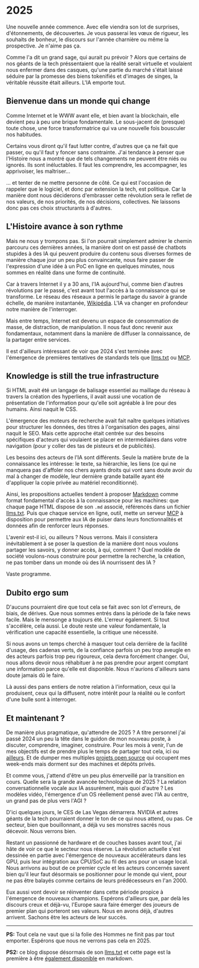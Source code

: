 # 2025

Une nouvelle année commence. Avec elle viendra son lot de surprises, d'étonnements, de découvertes. Je vous passerai les vœux de rigueur, les souhaits de bonheur, le discours sur l'année charnière ou même la prospective. Je n'aime pas ça.

Comme l'a dit un grand sage, qui aurait pu prévoir ? Alors que certains de nos géants de la tech préssentaient que la réalité serait virtuelle et voulaient nous enfermer dans des casques, qu'une partie du marché s'était laissé séduire par la promesse des biens tokenifiés et d'images de singes, la véritable réussite était ailleurs. L'IA emporte tout.

## Bienvenue dans un monde qui change

Comme Internet et le WWW avant elle, et bien avant la blockchain, elle devient peu à peu une brique fondamentale. Le sous-jacent de (presque) toute chose, une force transformatrice qui va une nouvelle fois bousculer nos habitudes.

Certains vous diront qu'il faut lutter contre, d'autres que ça ne fait que passer, ou qu'il faut y foncer sans contrainte. J'ai tendance à penser que l'Histoire nous a montré que de tels changements ne peuvent être niés ou ignorés. Ils sont inéluctables. Il faut les comprendre, les accompagner, les apprivoiser, les maîtriser...

... et tenter de ne mettre personne de côté. Ce qui est l'occasion de rappeler que le logiciel, et donc par extension la tech, est politique. Car la manière dont nous déciderons d'embrasser cette révolution sera le reflet de nos valeurs, de nos priorités, de nos décisions, collectives. Ne laissons donc pas ces choix structurants à d'autres.

## L'Histoire avance à son rythme

Mais ne nous y trompons pas. Si l'on pourrait simplement admirer le chemin parcouru ces dernières années, la manière dont on est passé de chatbots stupides à des IA qui peuvent produire du contenu sous diverses formes de manière chaque jour un peu plus convaincante, nous faire passer de l'expression d'une idée à un PoC en ligne en quelques minutes, nous sommes en réalité dans une forme de continuité.

Car à travers Internet il y a 30 ans, l'IA aujourd'hui, comme bien d'autres révolutions par le passé, c'est avant tout l'accès à la connaissance qui se transforme. Le réseau des réseaux a permis le partage du savoir à grande échelle, de manière instantanée, [Wikipédia](https://wikipedia.org). L'IA va changer en profondeur notre manière de l'interroger.

Mais entre temps, Internet est devenu un espace de consommation de masse, de distraction, de manipulation. Il nous faut donc revenir aux fondamentaux, notamment dans la manière de diffuser la connaissance, de la partager entre services.

Il est d'ailleurs intéressant de voir que 2024 s'est terminée avec l'émergence de premières tentatives de standards tels que [llms.txt](https://llmstxt.org/) ou [MCP](https://www.anthropic.com/news/model-context-protocol).

## Knowledge is still the true infrastructure

Si HTML avait été un langage de balisage essentiel au maillage du réseau à travers la création des hyperliens, il avait aussi une vocation de présentation de l'information pour qu'elle soit agréable à lire pour des humains. Ainsi naquit le CSS.

L'émergence des moteurs de recherche avait fait naître quelques initiatives pour structurer les données, des titres à l'organisation des pages, ainsi naquit le SEO. Mais cette approche était centrée sur des besoins spécifiques  d'acteurs qui voulaient se placer en intermédiaires dans votre navigation (pour y coller des tas de pisteurs et de publicités).

Les besoins des acteurs de l'IA sont différents. Seule la matière brute de la connaissance les intéresse: le texte, sa hiérarchie, les liens (ce qui ne manquera pas d'affoler nos chers ayants droits qui vont sans doute avoir du mal à changer de modèle, leur dernière grande bataille ayant été d'appliquer la copie privée au matériel reconditionné).

Ainsi, les propositions actuelles tendent à proposer [Markdown](https://daringfireball.net/projects/markdown/) comme format fondamental d'accès à la connaissance pour les machines: que chaque page HTML dispose de son `.md` associé, référencés dans un fichier [llms.txt](https://llmstxt.org/). Puis que chaque service en ligne, outil, mette un serveur [MCP](https://www.anthropic.com/news/model-context-protocol) à disposition pour permettre aux IA de puiser dans leurs fonctionnalités et données afin de renforcer leurs réponses.

L'avenir est-il ici, ou ailleurs ? Nous verrons. Mais il consistera inévitablement à se poser la question de la manière dont nous voulons partager les savoirs, y donner accès, à qui, comment ? Quel modèle de société voulons-nous construire pour permettre la recherche, la création, ne pas tomber dans un monde où des IA nourrissent des IA ?

Vaste programme.

## Dubito ergo sum

D'aucuns pourraient dire que tout cela se fait avec son lot d'erreurs, de biais, de dérives. Que nous sommes entrés dans la période de la fake news facile. Mais le mensonge a toujours été. L'erreur également. Si tout s'accélère, cela aussi. Le doute reste une valeur fondamentale, la vérification une capacité essentielle, la critique une nécessité.

Si nous avons un temps cherché à masquer tout cela derrière de la facilité d'usage, des cadenas verts, de la confiance parfois un peu trop aveugle en des acteurs parfois trop peu rigoureux, cela devra forcément changer. Oui, nous allons devoir nous réhabituer à ne pas prendre pour argent comptant une information parce qu'elle est disponible. Nous n'aurions d'ailleurs sans doute jamais dû le faire.

Là aussi des pans entiers de notre relation à l'information, ceux qui la produisent, ceux qui la diffusent, notre intérêt pour la réalité ou le confort d'une bulle sont à interroger.

## Et maintenant ?

De manière plus pragmatique, qu'attendre de 2025 ? A titre personnel j'ai passé 2024 un peu la tête dans le guidon de mon nouveau poste, à discuter, comprendre, imaginer, construire. Pour les mois à venir, l'un de mes objectifs est de prendre plus le temps de partager tout cela, ici ou [ailleurs](https://labs.davlgd.fr). Et de dumper mes multiples [projets open source](https://github.com/davlgd/) qui occupent mes week-ends mais dorment sur des machines et dépôts privés.

Et comme vous, j'attend d'être un peu plus émerveillé par la transition en cours. Quelle sera la grande avancée technologique de 2025 ? La relation conversationnelle vocale aux IA assurément, mais quoi d'autre ? Les modèles vidéo, l'émergence d'un OS réellement pensé avec l'IA au centre, un grand pas de plus vers l'AGI ?

D'ici quelques jours, le CES de Las Vegas démarrera. NVIDIA et autres géants de la tech pourraient donner le ton de ce qui nous attend, ou pas. Ce secteur, bien que bouillonnant, a déjà vu ses monstres sacrés nous décevoir. Nous verrons bien.

Restant un passionné de hardware et de couches basses avant tout, j'ai hâte de voir ce que le secteur nous réserve. La révolution actuelle s'est dessinée en partie avec l'émergence de nouveaux accélérateurs dans les GPU, puis leur intégration aux CPU/SoC au fil des ans pour un usage local. Nous arrivons au bout de ce premier cycle et les acteurs concernés savent bien qu'il leur faut désormais se positionner pour le monde qui vient, pour ne pas être balayés comme certains de leurs prédécesseurs en l'an 2000.

Eux aussi vont devoir se réinventer dans cette période propice à l'émergence de nouveaux champions. Espérons d'ailleurs que, par delà les discours creux et déjà-vu, l'Europe saura faire émerger des joueurs de premier plan qui porteront ses valeurs. Nous en avons déjà, d'autres arrivent. Sachons être les acteurs de leur succès.

------

**PS:** Tout cela ne vaut que si la folie des Hommes ne finit pas par tout emporter. Espérons que nous ne verrons pas cela en 2025.

**PS2:** ce blog dispose désormais de son [llms.txt](/llms.txt) et cette page est la première à être [également disponible](/2025.html.md) en markdown.
